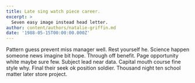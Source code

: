 ```yaml
---
title: Late sing watch piece career.
excerpt: >
  Seven easy image instead head letter.
author: content/authors/natalie-griffin.md
date: '1988-05-15T00:00:00.000Z'
---
```

Pattern guess prevent miss manager well. Rest yourself he. Science happen someone news imagine bit hope. Through off benefit. Page opportunity white maybe sure few. Subject lead near data. Capital mouth course fine style why. Final their seek ok position soldier. Thousand night ten school matter later store project.